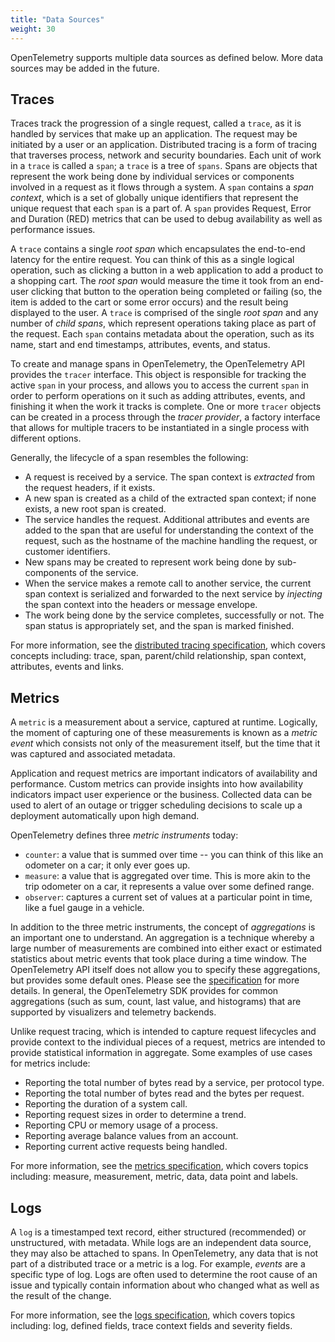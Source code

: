 ```yaml
---
title: "Data Sources"
weight: 30
---
```


OpenTelemetry supports multiple data sources as defined below. More data
sources may be added in the future.

## Traces

Traces track the progression of a single request, called a `trace`, as it is
handled by services that make up an application. The request may be initiated
by a user or an application. Distributed tracing is a form of tracing that
traverses process, network and security boundaries. Each unit of work in a
`trace` is called a `span`; a `trace` is a tree of `spans`. Spans are objects
that represent the work being done by individual services or components
involved in a request as it flows through a system. A `span` contains a _span
context_, which is a set of globally unique identifiers that represent the
unique request that each `span` is a part of. A `span` provides Request, Error
and Duration (RED) metrics that can be used to debug availability as
well as performance issues.

A `trace` contains a single _root span_ which encapsulates the end-to-end latency
for the entire request. You can think of this as a single logical operation,
such as clicking a button in a web application to add a product to a shopping
cart. The _root span_ would measure the time it took from an end-user clicking
that button to the operation being completed or failing (so, the item is added
to the cart or some error occurs) and the result being displayed to the user. A
`trace` is comprised of the single _root span_ and any number of _child spans_,
which represent operations taking place as part of the request. Each `span`
contains metadata about the operation, such as its name, start and end
timestamps, attributes, events, and status.

To create and manage spans in OpenTelemetry, the OpenTelemetry API provides the `tracer`
interface. This object is responsible for tracking the active `span` in your
process, and allows you to access the current `span` in order to perform
operations on it such as adding attributes, events, and finishing it when the
work it tracks is complete. One or more `tracer` objects can be created in a
process through the _tracer provider_, a factory interface that allows for
multiple tracers to be instantiated in a single process with different options.

Generally, the lifecycle of a span resembles the following:

- A request is received by a service. The span context is _extracted_ from the
  request headers, if it exists.
- A new span is created as a child of the extracted span context; if none
  exists, a new root span is created.
- The service handles the request. Additional attributes and events are added
  to the span that are useful for understanding the context of the request,
  such as the hostname of the machine handling the request, or customer
  identifiers.
- New spans may be created to represent work being done by sub-components of
  the service.
- When the service makes a remote call to another service, the current span
  context is serialized and forwarded to the next service by _injecting_ the
  span context into the headers or message envelope.
- The work being done by the service completes, successfully or not. The span
  status is appropriately set, and the span is marked finished.

For more information, see the [distributed tracing
specification](https://github.com/open-telemetry/opentelemetry-specification/blob/main/specification/overview.md#distributed-tracing),
which covers concepts including: trace, span, parent/child relationship, span
context, attributes, events and links.

## Metrics

A `metric` is a measurement about a service, captured at runtime. Logically,
the moment of capturing one of these measurements is known as a _metric event_
which consists not only of the measurement itself, but the time that it was
captured and associated metadata.

Application and request metrics are important indicators of availability and
performance. Custom metrics can provide insights into how availability
indicators impact user experience or the business. Collected data can be used
to alert of an outage or trigger scheduling decisions to scale up a deployment
automatically upon high demand.

OpenTelemetry defines three _metric instruments_ today:

- `counter`: a value that is summed over time -- you can think of
this like an odometer on a car; it only ever goes up.
- `measure`: a value that is aggregated over time. This is more akin to the
  trip odometer on a car, it represents a value over some defined range.
- `observer`: captures a current set of values at a particular point in time,
  like a fuel gauge in a vehicle.

In addition to the three metric instruments, the concept of _aggregations_ is
an important one to understand. An aggregation is a technique whereby a large
number of measurements are combined into either exact or estimated statistics
about metric events that took place during a time window. The OpenTelemetry API
itself does not allow you to specify these aggregations, but provides some
default ones. Please see the
[specification](https://github.com/open-telemetry/opentelemetry-specification/blob/main/specification/metrics/api.md#aggregations)
for more details. In general, the OpenTelemetry SDK provides for common
aggregations (such as sum, count, last value, and histograms) that are
supported by visualizers and telemetry backends.

Unlike request tracing, which is intended to capture request lifecycles and
provide context to the individual pieces of a request, metrics are intended to
provide statistical information in aggregate. Some examples of use cases for
metrics include:

- Reporting the total number of bytes read by a service, per protocol type.
- Reporting the total number of bytes read and the bytes per request.
- Reporting the duration of a system call.
- Reporting request sizes in order to determine a trend.
- Reporting CPU or memory usage of a process.
- Reporting average balance values from an account.
- Reporting current active requests being handled.

For more information, see the [metrics
specification](https://github.com/open-telemetry/opentelemetry-specification/blob/main/specification/overview.md#metric-signal),
which covers topics including: measure, measurement, metric, data, data point
and labels.

## Logs

A `log` is a timestamped text record, either structured (recommended) or unstructured,
with metadata. While logs are an independent data source, they may also be
attached to spans. In OpenTelemetry, any data that is not part of a distributed trace or a metric
is a log. For example, _events_ are a specific type of log. Logs are often used
to determine the root cause of an issue and typically contain information about
who changed what as well as the result of the change.

For more information, see the [logs
specification](https://github.com/open-telemetry/opentelemetry-specification/blob/main/specification/overview.md#logs),
which covers topics including: log, defined fields, trace context fields and
severity fields.
